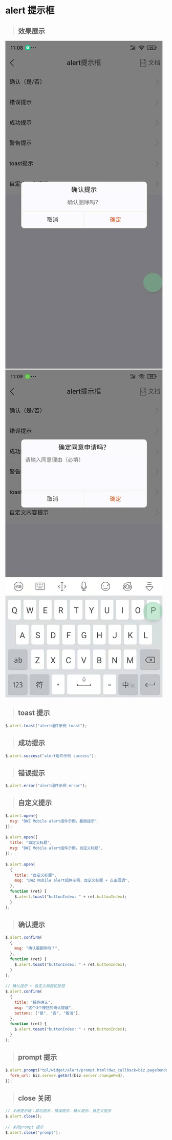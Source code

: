 # alert 提示框

> ## 效果展示

![](../../../_media/h5/widget/alert/1.jpg?height=360)
![](../../../_media/h5/widget/alert/2.jpg?height=360)

> ## toast 提示

```js
$.alert.toast("alert组件示例 toast");
```

> ## 成功提示

```js
$.alert.success("alert组件示例 success");
```

> ## 错误提示

```js
$.alert.error("alert组件示例 error");
```

> ## 自定义提示

```js
$.alert.open({
  msg: "DWZ Mobile alert组件示例，基础提示",
});

$.alert.open({
  title: "自定义标题",
  msg: "DWZ Mobile alert组件示例，自定义标题",
});

$.alert.open(
  {
    title: "自定义标题",
    msg: "DWZ Mobile alert组件示例，自定义标题 + 点击回调",
  },
  function (ret) {
    $.alert.toast("buttonIndex: " + ret.buttonIndex);
  }
);
```

> ## 确认提示

```js
$.alert.confirm(
  {
    msg: "确认要删除吗？",
  },
  function (ret) {
    $.alert.toast("buttonIndex: " + ret.buttonIndex);
  }
);

// 确认提示 + 自定义标题和按钮
$.alert.confirm(
  {
    title: "操作确认",
    msg: "这个3个按钮的确认提醒",
    buttons: ["是", "否", "取消"],
  },
  function (ret) {
    $.alert.toast("buttonIndex: " + ret.buttonIndex);
  }
);
```

> ## prompt 提示

```js
$.alert.prompt("tpl/widget/alert/prompt.html?dwz_callback=biz.pageRender", {
  form_url: biz.server.getUrl(biz.server.changePwd),
});
```

> ## close 关闭

```js
// 关闭提示框：成功提示、错误提示、确认提示、自定义提示
$.alert.close();

// 关闭prompt 提示
$.alert.close("prompt");
```
